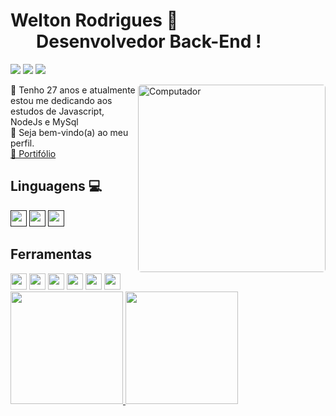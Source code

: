
<h1>Welton Rodrigues 👋 <br>⠀⠀Desenvolvedor Back-End !<span></h1>
<div>
<a href="https://www.instagram.com/welton.araujo2014/"><img src="https://img.shields.io/static/v1?color=green&label=Instagram&logo=Instagram&logoColor=black&style=for-the-badge&message=Seguir"></a>
<a href="https://www.linkedin.com/in/welton-rodrigues-frontend/"><img src="https://img.shields.io/static/v1?color=green&label=Linkedin&logo=Linkedin&logoColor=black&style=for-the-badge&message=Conectar"></a>
<a href="https://twitter.com/WeltonDev95"><img src="https://img.shields.io/static/v1?color=green&label=Twitter&logo=Twitter&logoColor=black&style=for-the-badge&message=Seguir"></a>
</div>
  <div>
   <img src="https://raw.githubusercontent.com/Gapur/Gapur/master/coding.gif" min-width="400px" max-width="300px" width="300px" align="right" alt="Computador" style="border-radius: 5px">
   
   
<p align="left">👦 Tenho 27 anos e atualmente estou me dedicando aos estudos de Javascript, NodeJs e MySql<br>
  👏 Seja bem-vindo(a) ao meu perfil.<br>
  <a href="https://weltondev.vercel.app/">📒 Portifólio</a>
</p>
<div>
 <div>

  <h2>Linguagens 💻</h2>
  <a href=""> <img width="26px" src="https://cdn.jsdelivr.net/gh/devicons/devicon/icons/javascript/javascript-original.svg" /></a> 
  <a href=""> <img width="26px"src="https://cdn.jsdelivr.net/gh/devicons/devicon/icons/html5/html5-original-wordmark.svg" /></a>
  <a href=""> <img  width="26px"src="https://cdn.jsdelivr.net/gh/devicons/devicon/icons/css3/css3-original-wordmark.svg" /></a>

</div>
<div>
  <h2>Ferramentas</h2>
  <img width="26px" src="https://cdn.jsdelivr.net/gh/devicons/devicon/icons/react/react-original-wordmark.svg" />
  <img width="26px" src="https://cdn.jsdelivr.net/gh/devicons/devicon/icons/github/github-original-wordmark.svg" />
  <img width="26px" src="https://cdn.jsdelivr.net/gh/devicons/devicon/icons/figma/figma-original.svg" />
  <img width="26px" src="https://cdn.jsdelivr.net/gh/devicons/devicon/icons/vscode/vscode-original-wordmark.svg" />
  <img width="26px" src="https://cdn.jsdelivr.net/gh/devicons/devicon/icons/nodejs/nodejs-original-wordmark.svg" />
  <img width="26px" src="https://cdn.jsdelivr.net/gh/devicons/devicon/icons/linux/linux-original.svg" />
   </div>
   
   <div align="left">
  <a href="https://github.com/WeltonDev">
  <img height="180em" src="https://github-readme-stats.vercel.app/api?username=weltondev&show_icons=true&theme=github_dark&include_all_commits=true&count_private=true"/>
  <img height="180em" src="https://github-readme-stats.vercel.app/api/top-langs/?username=weltondev&layout=compact&langs_count=7&theme=github_dark"/>
  </a>
</div>
  
